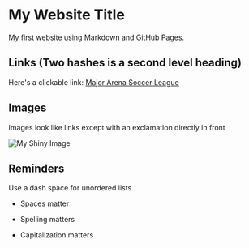 # My Website Title 

My first website using Markdown and GitHub Pages.

## Links (Two hashes is a second level heading)

Here's a clickable link: [Major Arena Soccer League](https://www.maslsoccer.com/)

## Images

Images look like links except with an exclamation directly in front

![My Shiny Image](https://raw.githubusercontent.com/denisecase/pyshiny-penguins-dashboard-express/main/images/LocalAppRunning.JPG)

## Reminders

Use a dash space for unordered lists

- Spaces matter

- Spelling matters

- Capitalization matters

